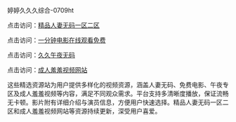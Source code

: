 婷婷久久久综合-0709ht

点击访问：<a href="https://heiliaozj3tjd.pages.dev">精品人妻无码一区二区</a>

点击访问：<a href="https://heiliaoe8ajia.pages.dev">一分钟电影在线观看免费</a>

点击访问：<a href="https://heiliaoxqkkct.pages.dev">久久午夜无码</a>

点击访问：<a href="https://heiliaoxwd5i8.pages.dev">成人羞羞视频网站</a>

这些精选资源站为用户提供多样化的视频资源，涵盖人妻无码、免费电影、午夜专区及成人羞羞视频等内容，满足不同观众需求。平台支持多清晰度播放，保证流畅无卡顿。影片附有详细介绍与演员信息，方便用户快速选择。精品人妻无码一区二区和成人羞羞视频网站等资源持续更新，深受用户喜爱。

<span style="display:none;">[Canonical link](https://github.com/met20250709/met18 ）</span>
